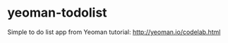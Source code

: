 yeoman-todolist
===============

Simple to do list app from Yeoman tutorial:
http://yeoman.io/codelab.html
